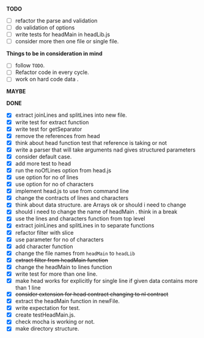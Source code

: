 **TODO**
- [ ] refactor the parse and validation
- [ ] do validation of options 
- [ ] write tests for headMain in headLib.js
- [ ] consider more then one file or single file.

**Things to be in consideration in mind**
- [ ] follow `TODO`.
- [ ] Refactor code in every cycle.
- [ ] work on hard code data .

**MAYBE**

**DONE**
- [x] extract joinLines and splitLines into new file.
- [x] write test for extract function
- [x] write test for getSeparator
- [x] remove the references from head
- [x] think about head function test that reference is taking or not
- [x] write a parser that will take arguments nad gives structured parameters
- [x] consider default case.
- [x] add more test to head
- [x] run the noOfLines option from head.js
- [x] use option for no of lines 
- [x] use option for no of characters
- [x] implement head.js to use from command line
- [x] change the contracts of lines and characters
- [x] think about data structure. are Arrays ok or should i need to change
- [x] should i need to change the name of headMain . think in a break
- [x] use the lines and characters function from top level
- [x] extract joinLines and splitLines in to separate functions
- [x] refactor filter with slice
- [x] use parameter for no of characters
- [x] add character function
- [x] change the file names from `headMain` to `headLib` 
- [x] ~~extract filter from headMain function~~
- [x] change the headMain to lines function
- [x] write test for more than one line.
- [x] make head works for explicitly for single line 
      if given data contains more than 1 line
- [x] ~~consider extension for head contract changing to nl contract~~
- [x] extract the headMain function in newFile.
- [x] write expectation for test.
- [x] create testHeadMain.js.
- [x] check mocha is working or not.
- [x] make directory structure.